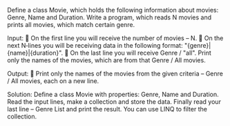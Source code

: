 Define a class Movie, which holds the following information about movies: Genre, Name and Duration. Write a
program, which reads N movies and prints all movies, which match certain genre.

Input:
 On the first line you will receive the number of movies – N.
 On the next N‐lines you will be receiving data in the following format: "{genre}|{name}|{duration}".
 On the last line you will receive Genre / "all". Print only the names of the movies, which are from that
Genre / All movies.

Output:
 Print only the names of the movies from the given criteria – Genre / All movies, each on a new line.

Solution:
Define a class Movie with properties: Genre, Name and Duration.
Read the input lines, make a collection and store the data.
Finally read your last line – Genre List and print the result.
You can use LINQ to filter the collection.
